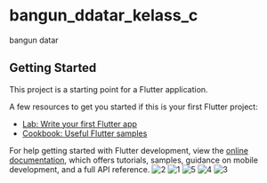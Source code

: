 # bangun_ddatar_kelass_c

bangun datar

## Getting Started

This project is a starting point for a Flutter application.

A few resources to get you started if this is your first Flutter project:

- [Lab: Write your first Flutter app](https://docs.flutter.dev/get-started/codelab)
- [Cookbook: Useful Flutter samples](https://docs.flutter.dev/cookbook)

For help getting started with Flutter development, view the
[online documentation](https://docs.flutter.dev/), which offers tutorials,
samples, guidance on mobile development, and a full API reference.
![2](https://github.com/Erzabell/bangun-datar/assets/115200690/7f203038-fa93-4e34-aac0-7022c1eb312e)
![1](https://github.com/Erzabell/bangun-datar/assets/115200690/de77d5d4-9193-43b6-a4a5-03547db8ce3c)
![5](https://github.com/Erzabell/bangun-datar/assets/115200690/2dc7296b-9b27-46bd-9036-fd3ed23fb641)
![4](https://github.com/Erzabell/bangun-datar/assets/115200690/3d8826db-474e-406e-b2f7-ef879ba1300f)
![3](https://github.com/Erzabell/bangun-datar/assets/115200690/92d85a94-b0d5-4198-9aa1-6dcd272fc0cf)
